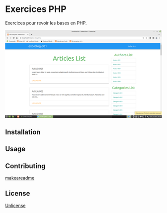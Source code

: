 # Exercices PHP

Exercices pour revoir les bases en PHP. 

![Screenshot](screenshot.png)

## Installation

## Usage

## Contributing
[makeareadme](https://www.makeareadme.com/)

## License
[Unlicense](https://choosealicense.com/licenses/unlicense/)
